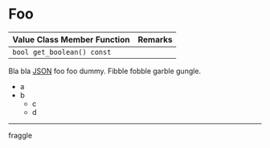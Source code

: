 # Foo

| Value Class Member Function | Remarks |
|-----------------------------|---------|
| `bool get_boolean() const` |          |

Bla bla [JSON] foo foo dummy.
Fibble fobble garble gungle.

[JSON]: https://tools.ietf.org/html/rfc8259

* a
* b
  - c
  - d
  
---

fraggle
